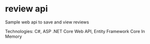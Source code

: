 # review api
Sample web api to save and view reviews

Technologies:
C#, ASP .NET Core Web API, Entity Framework Core In Memory
